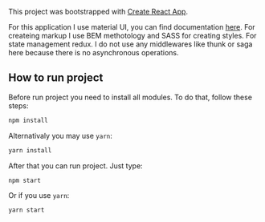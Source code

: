 This project was bootstrapped with [Create React App](https://github.com/facebookincubator/create-react-app).

For this application I use material UI, you can find documentation [here](https://material-ui-next.com/).
For createing markup I use BEM methotology and SASS for creating styles. For state management redux. I do not use any middlewares like thunk or saga here because there is no asynchronous operations.

## How to run project
Before run project you need to install all modules. To do that, follow these steps:

```sh
npm install
```

Alternativaly you may use `yarn`:

```sh
yarn install
```

After that you can run project. Just type:

```sh
npm start
```

Or if you use `yarn`:

```sh
yarn start
```